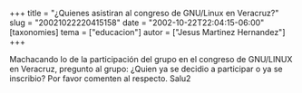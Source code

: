 +++
title = "¿Quienes asistiran al congreso de GNU/Linux en Veracruz?"
slug = "20021022220415158"
date = "2002-10-22T22:04:15-06:00"
[taxonomies]
tema = ["educacion"]
autor = ["Jesus Martinez Hernandez"]
+++

Machacando lo de la participación del grupo en el congreso de GNU/LINUX
en Veracruz, pregunto al grupo: ¿Quien ya se decidio a participar o ya
se inscribio?
Por favor comenten al respecto.
Salu2
